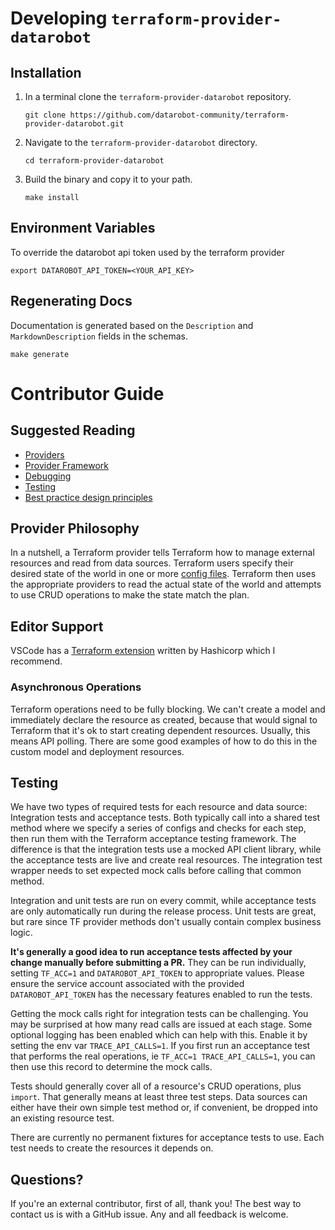# Developing `terraform-provider-datarobot`

## Installation

1. In a terminal clone the `terraform-provider-datarobot` repository.

    ~~~ shell
    git clone https://github.com/datarobot-community/terraform-provider-datarobot.git
    ~~~

1. Navigate to the `terraform-provider-datarobot` directory.

    ~~~ shell
    cd terraform-provider-datarobot
    ~~~

1. Build the binary and copy it to your path.

    ~~~ shell
    make install
    ~~~

## Environment Variables

To override the datarobot api token used by the terraform provider

~~~shell
export DATAROBOT_API_TOKEN=<YOUR_API_KEY>
~~~

## Regenerating Docs

Documentation is generated based on the `Description` and `MarkdownDescription` fields in the schemas.

~~~shell
make generate
~~~

# Contributor Guide

## Suggested Reading

- [Providers](https://developer.hashicorp.com/terraform/language/providers)
- [Provider Framework](https://developer.hashicorp.com/terraform/plugin/framework)
- [Debugging](https://developer.hashicorp.com/terraform/plugin/debugging)
- [Testing](https://developer.hashicorp.com/terraform/plugin/testing)
- [Best practice design principles](https://developer.hashicorp.com/terraform/plugin/best-practices/hashicorp-provider-design-principles)

## Provider Philosophy

In a nutshell, a Terraform provider tells Terraform how to manage external resources and read from data sources.
Terraform users specify their desired state of the world in one or more [config files](https://developer.hashicorp.com/terraform/language/syntax/configuration).
Terraform then uses the appropriate providers to read the actual state of the world and attempts to use CRUD operations
to make the state match the plan.

## Editor Support

VSCode has a
[Terraform extension](https://marketplace.visualstudio.com/items?itemName=HashiCorp.terraform)
written by Hashicorp which I recommend.

### Asynchronous Operations

Terraform operations need to be fully blocking. We can't create a model and immediately declare the
resource as created, because that would signal to Terraform that it's ok to start creating dependent resources. Usually,
this means API polling. There are some good examples of how to do this in the custom model and deployment resources.

## Testing

We have two types of required tests for each resource and data source: Integration tests and acceptance tests. Both
typically call into a shared test method where we specify a series of configs and checks for each step, then run them
with the Terraform acceptance testing framework. The difference is that the integration tests use a mocked API client
library, while the acceptance tests are live and create real resources. The integration test wrapper needs to set
expected mock calls before calling that common method.

Integration and unit tests are run on every commit, while acceptance tests are only automatically run during the release
process. Unit tests are great, but rare since TF provider methods don't usually contain complex business logic.

**It's generally a good idea to run acceptance tests affected by your change manually before submitting a PR.** They can be run individually, setting `TF_ACC=1` and `DATAROBOT_API_TOKEN` to appropriate values. Please ensure the service account associated with the provided `DATAROBOT_API_TOKEN` has the necessary features enabled to run the tests.

Getting the mock calls right for integration tests can be challenging. You may be surprised at how many read calls are
issued at each stage. Some optional logging has been enabled which can help with this. Enable it by setting the env var `TRACE_API_CALLS=1`. If you first run an acceptance test that performs the real operations, ie `TF_ACC=1 TRACE_API_CALLS=1`, you can then use this record to determine the mock calls.

Tests should generally cover all of a resource's CRUD operations, plus `import`. That generally means at least three test steps. Data sources can either have their own simple test method or, if convenient, be dropped into an existing resource test.

There are currently no permanent fixtures for acceptance tests to use. Each test needs to create the resources it depends on.

## Questions?

If you're an external contributor, first of all, thank you! The best way to contact us is with a GitHub issue. Any and all feedback is welcome.